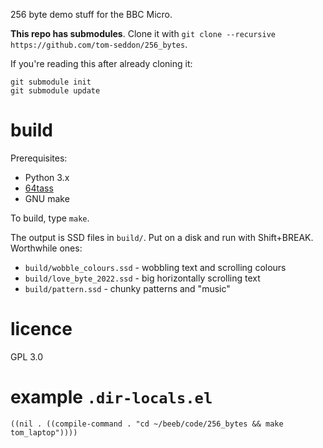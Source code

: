 256 byte demo stuff for the BBC Micro.

**This repo has submodules**. Clone it with `git clone --recursive https://github.com/tom-seddon/256_bytes`.

If you're reading this after already cloning it:

	git submodule init
	git submodule update

# build

Prerequisites:

- Python 3.x
- [64tass](https://sourceforge.net/projects/tass64/)
- GNU make

To build, type `make`.

The output is SSD files in `build/`. Put on a disk and run with
Shift+BREAK. Worthwhile ones:

- `build/wobble_colours.ssd` - wobbling text and scrolling colours
- `build/love_byte_2022.ssd` - big horizontally scrolling text
- `build/pattern.ssd` - chunky patterns and "music"

# licence

GPL 3.0

# example `.dir-locals.el`

    ((nil . ((compile-command . "cd ~/beeb/code/256_bytes && make tom_laptop"))))
